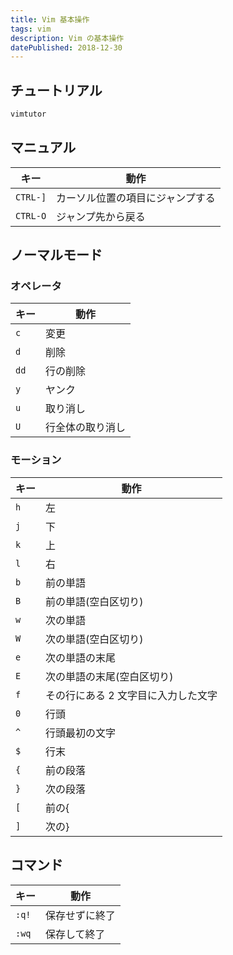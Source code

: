 ```yaml
---
title: Vim 基本操作
tags: vim
description: Vim の基本操作
datePublished: 2018-12-30
---
```


## チュートリアル

```bash
vimtutor
```

## マニュアル

| キー     | 動作                             |
| -------- | -------------------------------- |
| `CTRL-]` | カーソル位置の項目にジャンプする |
| `CTRL-O` | ジャンプ先から戻る               |

## ノーマルモード

### オペレータ

| キー | 動作             |
| ---- | ---------------- |
| `c`  | 変更             |
| `d`  | 削除             |
| `dd` | 行の削除         |
| `y`  | ヤンク           |
| `u`  | 取り消し         |
| `U`  | 行全体の取り消し |

### モーション

| キー | 動作                                |
| ---- | ----------------------------------- |
| `h`  | 左                                  |
| `j`  | 下                                  |
| `k`  | 上                                  |
| `l`  | 右                                  |
| `b`  | 前の単語                            |
| `B`  | 前の単語(空白区切り)                |
| `w`  | 次の単語                            |
| `W`  | 次の単語(空白区切り)                |
| `e`  | 次の単語の末尾                      |
| `E`  | 次の単語の末尾(空白区切り)          |
| `f`  | その行にある 2 文字目に入力した文字 |
| `0`  | 行頭                                |
| `^`  | 行頭最初の文字                      |
| `$`  | 行末                                |
| `{`  | 前の段落                            |
| `}`  | 次の段落                            |
| `[`  | 前の{                               |
| `]`  | 次の}                               |

## コマンド

| キー  | 動作           |
| ----- | -------------- |
| `:q!` | 保存せずに終了 |
| `:wq` | 保存して終了   |
